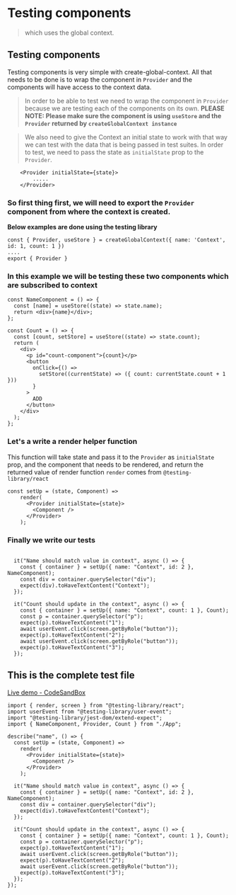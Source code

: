# Testing components

> which uses the global context.

## Testing components

Testing components is very simple with create-global-context. All that needs to be done is to wrap the component in `Provider` and the components will have access to the context data.

> In order to be able to test we need to wrap the component in `Provider` because we are testing each of the components on its own.
> **PLEASE NOTE: Please make sure the component is using `useStore` and the `Provider` returned by `createGlobalContext instance`**

> We also need to give the Context an initial state to work with that way we can test with the data that is being passed in test suites. In order to test, we need to pass the state as `initialState` prop to the `Provider`.

```
    <Provider initialState={state}>
        .....
    </Provider>
```

### So first thing first, we will need to export the `Provider` component from where the context is created.

**Below examples are done using the testing library**

```
const { Provider, useStore } = createGlobalContext({ name: 'Context', id: 1, count: 1 })
....
export { Provider }
```

### In this example we will be testing these two components which are subscribed to context

```
const NameComponent = () => {
  const [name] = useStore((state) => state.name);
  return <div>{name}</div>;
};

const Count = () => {
  const [count, setStore] = useStore((state) => state.count);
  return (
    <div>
      <p id="count-component">{count}</p>
      <button
        onClick={() =>
          setStore((currentState) => ({ count: currentState.count + 1 }))
        }
      >
        ADD
      </button>
    </div>
  );
};
```

### Let's a write a render helper function

This function will take state and pass it to the `Provider` as `initialState` prop, and the component that needs to be rendered, and return the returned value of render function
`render` comes from `@testing-library/react`

```
const setUp = (state, Component) =>
    render(
      <Provider initialState={state}>
        <Component />
      </Provider>
    );
```

### Finally we write our tests

```

  it("Name should match value in context", async () => {
    const { container } = setUp({ name: "Context", id: 2 }, NameComponent);
    const div = container.querySelector("div");
    expect(div).toHaveTextContent("Context");
  });

  it("Count should update in the context", async () => {
    const { container } = setUp({ name: "Context", count: 1 }, Count);
    const p = container.querySelector("p");
    expect(p).toHaveTextContent("1");
    await userEvent.click(screen.getByRole("button"));
    expect(p).toHaveTextContent("2");
    await userEvent.click(screen.getByRole("button"));
    expect(p).toHaveTextContent("3");
  });
```

## This is the complete test file

[Live demo - CodeSandBox](https://codesandbox.io/s/blue-rgb-9h1zmx?file=/src/app.test.js)

```
import { render, screen } from "@testing-library/react";
import userEvent from "@testing-library/user-event";
import "@testing-library/jest-dom/extend-expect";
import { NameComponent, Provider, Count } from "./App";

describe("name", () => {
  const setUp = (state, Component) =>
    render(
      <Provider initialState={state}>
        <Component />
      </Provider>
    );

  it("Name should match value in context", async () => {
    const { container } = setUp({ name: "Context", id: 2 }, NameComponent);
    const div = container.querySelector("div");
    expect(div).toHaveTextContent("Context");
  });

  it("Count should update in the context", async () => {
    const { container } = setUp({ name: "Context", count: 1 }, Count);
    const p = container.querySelector("p");
    expect(p).toHaveTextContent("1");
    await userEvent.click(screen.getByRole("button"));
    expect(p).toHaveTextContent("2");
    await userEvent.click(screen.getByRole("button"));
    expect(p).toHaveTextContent("3");
  });
});
```

